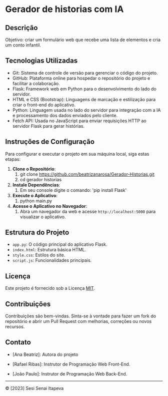 # Gerador de historias com IA


## Descrição


Objetivo: criar um formulário web que recebe uma lista de elementos e cria um conto infantil.


## Tecnologias Utilizadas


- Git: Sistema de controle de versão para gerenciar o código do projeto.
- GitHub: Plataforma online para hospedar o repositório do projeto e facilitar a colaboração.
- Flask: Framework web em Python para o desenvolvimento do lado do servidor.
- HTML e CSS (Bootstrap): Linguagens de marcação e estilização para criar o front-end do aplicativo.
- Python: Linguagem usada no lado do servidor para integração com a IA e processamento dos dados enviados pelo cliente.
- Fetch API: Usada no JavaScript para enviar requisições HTTP ao servidor Flask para gerar histórias.


## Instruções de Configuração


Para configurar e executar o projeto em sua máquina local, siga estas etapas:


1. **Clone o Repositório**:
   1. git clone https://github.com/beatrizanarosa/Gerador-Historias.git
   2. cd gerador historias
2. **Instale Dependências**:
   1. Em seu console digite o comando: 'pip install Flask'
3. **Execute o Aplicativo**:
   1. python main.py
4. **Acesse o Aplicativo no Navegador**:
   1. Abra um navegador da web e acesse `http://localhost:5000` para visualizar o aplicativo.


## Estrutura do Projeto


- `app.py`: O código principal do aplicativo Flask.
- `index.html`: Estrutura básica HTML.
- `style.css`: Estilos do site.
- `script.js`: Funcionalidades principais.


## Licença


Este projeto é fornecido sob a Licença [MIT](LICENSE).


## Contribuições


Contribuições são bem-vindas. Sinta-se à vontade para fazer um fork do repositório e abrir um Pull Request com melhorias, correções ou novos recursos.


## Contato
- [Ana Beatriz]: Autora do projeto

- [Rafael Ribas]: Instrutor de Programação Web Front-End.


- [João Paulo]: Instrutor de Programação Web Back-End.


---


© [2023] Sesi Senai Itapeva
